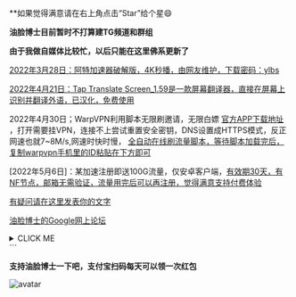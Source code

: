 **如果觉得满意请在右上角点击“Star”给个星😄

**油脸博士目前暂时不打算建TG频道和群组**

**由于我做自媒体比较忙，以后只能在这里佛系更新了**

[2022年3月28日：阿特加速器破解版，4K秒播，由网友维护，下载密码：ylbs](https://ylbs.lanzoup.com/iVd8W0278smd)

[2022年4月21日：Tap Translate Screen_1.59是一款屏幕翻译器，直接在屏幕上识别并翻译外语，已汉化，免费使用](https://ylbs.lanzoul.com/iAWlJ03k1wgd)

2022年4月30日；WarpVPN利用脚本无限刷邀请，无限白嫖 [官方APP下载地址](https://1.1.1.1/) ，打开需要挂VPN，连接不上尝试重置安全密钥，DNS设置成HTTPS模式，反正网速也就7~8M/s,网速时快时慢， [全自动在线刷流量脚本，等待脚本加载完后，复制warpvpn手机里的ID粘贴在下方即可](https://replit.com/@aliilapro/warp)

[2022年5月6日]：某加速注册即送100G流量，仅安卓客户端，[有效期30天，有NF节点，邮箱无需验证，流量用完后可以再注册，觉得满意支持付费体验](https://az.400511.net/)

[有疑问请在这里发表你的文字](https://github.com/YoulianBoshi/lantern-vpn/discussions/103)

[油脸博士的Google网上论坛](https://groups.google.com/g/youlianboshi)

<details><summary>CLICK ME</summary>
<p>

#### We can hide anything, even code!

    ss://YWVzLTI1Ni1nY206WTZSOXBBdHZ4eHptR0M@172.99.188.71:5601
ss://YWVzLTI1Ni1nY206UmV4bkJnVTdFVjVBRHhH@172.99.188.71:7002
ss://YWVzLTI1Ni1jZmI6YUxwUXRmRVplNDQ1UXlIaw@152.89.210.105:9098
vmess://ewogICJ2IjogMiwKICAicHMiOiAiIiwKICAiYWRkIjogIjE3My44Mi4yNTEuMjQwIiwKICAicG9ydCI6IDIyMzMsCiAgImlkIjogIjFlMzg0N2U2LTc1NWEtNDk2NC05ODQ1LTRhYzUzZTM5YjIzYyIsCiAgImFpZCI6IDAsCiAgIm5ldCI6ICJ3cyIsCiAgImhvc3QiOiAiIiwKICAicGF0aCI6ICIvIiwKICAidHlwZSI6ICIiLAogICJ0bHMiOiAiIiwKICAic25pIjogIiIsCiAgInNjeSI6ICJhdXRvIgp9
vmess://ewogICJ2IjogMiwKICAicHMiOiAiIiwKICAiYWRkIjogIjk2LjQzLjk0LjExMSIsCiAgInBvcnQiOiAzMjA5MiwKICAiaWQiOiAiNDgwYWVhNjQtYjU0OC00OTJiLWJjMDctYmNkNGNmMGFjMjlhIiwKICAiYWlkIjogMCwKICAibmV0IjogIndzIiwKICAiaG9zdCI6ICIiLAogICJwYXRoIjogIi8iLAogICJ0eXBlIjogIiIsCiAgInRscyI6ICIiLAogICJzbmkiOiAiIiwKICAic2N5IjogImF1dG8iCn0=
vmess://ewogICJ2IjogMiwKICAicHMiOiAiIiwKICAiYWRkIjogIjE3My44Mi4yMzYuMTI2IiwKICAicG9ydCI6IDIyMzMsCiAgImlkIjogImY0MDVmZTNjLTk3ODktNDNlNy1hMDI3LTdiZTA5YTY4OGUwYyIsCiAgImFpZCI6IDAsCiAgIm5ldCI6ICJ3cyIsCiAgImhvc3QiOiAiIiwKICAicGF0aCI6ICIvIiwKICAidHlwZSI6ICIiLAogICJ0bHMiOiAiIiwKICAic25pIjogIiIsCiAgInNjeSI6ICJhdXRvIgp9
</details> ```</p>

**支持油脸博士一下吧，支付宝扫码每天可以领一次红包**

![avatar](https://telegra.ph/file/2ff5d5da7a06f8fffc663.png)



